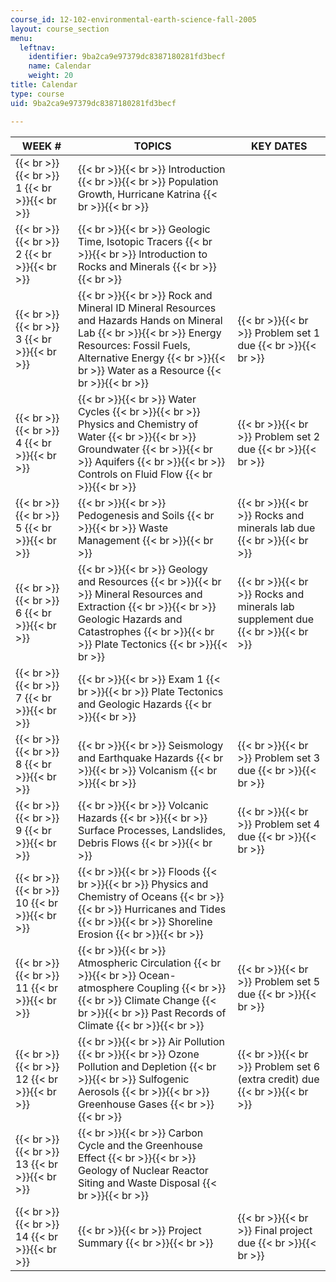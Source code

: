 ```yaml
---
course_id: 12-102-environmental-earth-science-fall-2005
layout: course_section
menu:
  leftnav:
    identifier: 9ba2ca9e97379dc8387180281fd3becf
    name: Calendar
    weight: 20
title: Calendar
type: course
uid: 9ba2ca9e97379dc8387180281fd3becf

---
```


| WEEK # | TOPICS | KEY DATES |
| --- | --- | --- |
|  {{< br >}}{{< br >}} 1 {{< br >}}{{< br >}}  |  {{< br >}}{{< br >}} Introduction {{< br >}}{{< br >}} Population Growth, Hurricane Katrina {{< br >}}{{< br >}}  |  |
|  {{< br >}}{{< br >}} 2 {{< br >}}{{< br >}}  |  {{< br >}}{{< br >}} Geologic Time, Isotopic Tracers {{< br >}}{{< br >}} Introduction to Rocks and Minerals {{< br >}}{{< br >}}  |  |
|  {{< br >}}{{< br >}} 3 {{< br >}}{{< br >}}  |  {{< br >}}{{< br >}} Rock and Mineral ID Mineral Resources and Hazards Hands on Mineral Lab {{< br >}}{{< br >}} Energy Resources: Fossil Fuels, Alternative Energy {{< br >}}{{< br >}} Water as a Resource {{< br >}}{{< br >}}  |  {{< br >}}{{< br >}} Problem set 1 due {{< br >}}{{< br >}}  |
|  {{< br >}}{{< br >}} 4 {{< br >}}{{< br >}}  |  {{< br >}}{{< br >}} Water Cycles {{< br >}}{{< br >}} Physics and Chemistry of Water {{< br >}}{{< br >}} Groundwater {{< br >}}{{< br >}} Aquifers {{< br >}}{{< br >}} Controls on Fluid Flow {{< br >}}{{< br >}}  |  {{< br >}}{{< br >}} Problem set 2 due {{< br >}}{{< br >}}  |
|  {{< br >}}{{< br >}} 5 {{< br >}}{{< br >}}  |  {{< br >}}{{< br >}} Pedogenesis and Soils {{< br >}}{{< br >}} Waste Management {{< br >}}{{< br >}}  |  {{< br >}}{{< br >}} Rocks and minerals lab due {{< br >}}{{< br >}}  |
|  {{< br >}}{{< br >}} 6 {{< br >}}{{< br >}}  |  {{< br >}}{{< br >}} Geology and Resources {{< br >}}{{< br >}} Mineral Resources and Extraction {{< br >}}{{< br >}} Geologic Hazards and Catastrophes {{< br >}}{{< br >}} Plate Tectonics {{< br >}}{{< br >}}  |  {{< br >}}{{< br >}} Rocks and minerals lab supplement due {{< br >}}{{< br >}}  |
|  {{< br >}}{{< br >}} 7 {{< br >}}{{< br >}}  |  {{< br >}}{{< br >}} Exam 1 {{< br >}}{{< br >}} Plate Tectonics and Geologic Hazards {{< br >}}{{< br >}}  |  |
|  {{< br >}}{{< br >}} 8 {{< br >}}{{< br >}}  |  {{< br >}}{{< br >}} Seismology and Earthquake Hazards {{< br >}}{{< br >}} Volcanism {{< br >}}{{< br >}}  |  {{< br >}}{{< br >}} Problem set 3 due {{< br >}}{{< br >}}  |
|  {{< br >}}{{< br >}} 9 {{< br >}}{{< br >}}  |  {{< br >}}{{< br >}} Volcanic Hazards {{< br >}}{{< br >}} Surface Processes, Landslides, Debris Flows {{< br >}}{{< br >}}  |  {{< br >}}{{< br >}} Problem set 4 due {{< br >}}{{< br >}}  |
|  {{< br >}}{{< br >}} 10 {{< br >}}{{< br >}}  |  {{< br >}}{{< br >}} Floods {{< br >}}{{< br >}} Physics and Chemistry of Oceans {{< br >}}{{< br >}} Hurricanes and Tides {{< br >}}{{< br >}} Shoreline Erosion {{< br >}}{{< br >}}  |  |
|  {{< br >}}{{< br >}} 11 {{< br >}}{{< br >}}  |  {{< br >}}{{< br >}} Atmospheric Circulation {{< br >}}{{< br >}} Ocean-atmosphere Coupling {{< br >}}{{< br >}} Climate Change {{< br >}}{{< br >}} Past Records of Climate {{< br >}}{{< br >}}  |  {{< br >}}{{< br >}} Problem set 5 due {{< br >}}{{< br >}}  |
|  {{< br >}}{{< br >}} 12 {{< br >}}{{< br >}}  |  {{< br >}}{{< br >}} Air Pollution {{< br >}}{{< br >}} Ozone Pollution and Depletion {{< br >}}{{< br >}} Sulfogenic Aerosols {{< br >}}{{< br >}} Greenhouse Gases {{< br >}}{{< br >}}  |  {{< br >}}{{< br >}} Problem set 6 (extra credit) due {{< br >}}{{< br >}}  |
|  {{< br >}}{{< br >}} 13 {{< br >}}{{< br >}}  |  {{< br >}}{{< br >}} Carbon Cycle and the Greenhouse Effect {{< br >}}{{< br >}} Geology of Nuclear Reactor Siting and Waste Disposal {{< br >}}{{< br >}}  |  |
|  {{< br >}}{{< br >}} 14 {{< br >}}{{< br >}}  |  {{< br >}}{{< br >}} Project Summary {{< br >}}{{< br >}}  |  {{< br >}}{{< br >}} Final project due {{< br >}}{{< br >}}